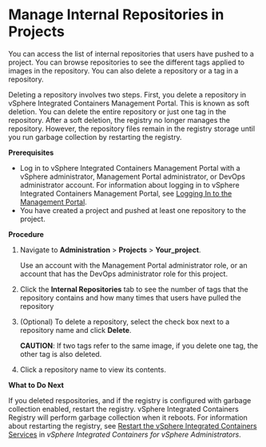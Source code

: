 # Manage Internal Repositories in Projects

You can access the list of internal repositories that users have pushed to a project. You can browse repositories to see the different tags applied to images in the repository. You can also delete a repository or a tag in a repository.

Deleting a repository involves two steps. First, you delete a repository in vSphere Integrated Containers Management Portal. This is known as soft deletion. You can delete the entire repository or just one tag in the repository. After a soft deletion, the registry no longer manages the repository. However, the repository files remain in the registry storage until you run garbage collection by restarting the registry.

**Prerequisites**

- Log in to vSphere Integrated Containers Management Portal with a vSphere administrator, Management Portal administrator, or DevOps administrator account. For information about logging in to vSphere Integrated Containers Management Portal, see [Logging In to the Management Portal](logging_in_mp.md).
- You have created a project and pushed at least one repository to the project.

**Procedure**

1. Navigate to **Administration** > **Projects** > **Your_project**.
   
    Use an account with the Management Portal administrator role, or an account that has the DevOps administrator role for this project.

2. Click the **Internal Repositories** tab to see the number of tags that the repository contains and how many times that users have pulled the repository
3. (Optional) To delete a repository, select the check box next to a repository name and click **Delete**.

    **CAUTION**: If two tags refer to the same image, if you delete one tag, the other tag is also deleted.
4. Click a repository name to view its contents.

**What to Do Next**

If you deleted respositories, and if the registry is configured with garbage collection enabled, restart the registry. vSphere Integrated Containers Registry will perform garbage collection when it reboots. For information about restarting the registry, see [Restart the vSphere Integrated Containers Services](../vic_vsphere_admin/restart_services.md) in *vSphere Integrated Containers for vSphere Administrators*.